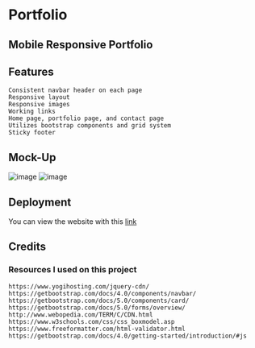 # Portfolio
## Mobile Responsive Portfolio

## Features
```
Consistent navbar header on each page
Responsive layout
Responsive images
Working links
Home page, portfolio page, and contact page
Utilizes bootstrap components and grid system
Sticky footer
```

## Mock-Up
![image](https://user-images.githubusercontent.com/71532303/107135089-b6795280-68ac-11eb-9dce-9af9c439f0d8.png)
![image](https://user-images.githubusercontent.com/71532303/107135099-cabd4f80-68ac-11eb-88e2-4ea29cc26a64.png)

## Deployment
You can view the website with this [link](https://damon1v1.github.io/Portfolio/portfolio.html)

## Credits
### Resources I used on this project
```
https://www.yogihosting.com/jquery-cdn/
https://getbootstrap.com/docs/4.0/components/navbar/
https://getbootstrap.com/docs/5.0/components/card/
https://getbootstrap.com/docs/5.0/forms/overview/
http://www.webopedia.com/TERM/C/CDN.html
https://www.w3schools.com/css/css_boxmodel.asp
https://www.freeformatter.com/html-validator.html
https://getbootstrap.com/docs/4.0/getting-started/introduction/#js
```

